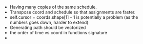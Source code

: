 * Having many copies of the same schedule.
* Transpose coord and schedule so that assignments are faster.
* self.cursor = coords.shape[1] - 1 is potentially a problem (as the numbers goes down, harder to extend)
* Generating path should be vectorized
* the order of time vs coord in functions signature
* 